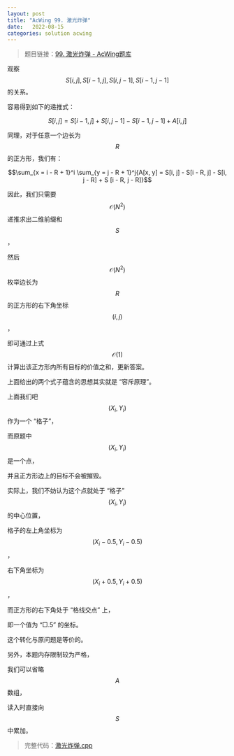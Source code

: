 ```yaml
---
layout: post
title: "AcWing 99. 激光炸弹"
date:   2022-08-15
categories: solution acwing
---
```


> 题目链接：<a href="https://www.acwing.com/problem/content/101/" target="_blank">99. 激光炸弹 - AcWing题库</a>

观察 $$S[i, j], S[i - 1, j], S[i, j - 1], S[i - 1, j - 1]$$ 的关系。

容易得到如下的递推式：

$$S[i, j] = S[i - 1, j] + S[i, j - 1] - S[i - 1, j - 1] + A[i, j]$$

同理，对于任意一个边长为 $$R$$ 的正方形，我们有：

$$\sum_{x = i - R + 1}^i \sum_{y = j - R + 1}^j{A[x, y] = S[i, j] - S[i - R, j] - S[i, j - R] + S [i - R, j - R]}$$

因此，我们只需要 $$\mathcal{O}(N^2)$$ 递推求出二维前缀和 $$S$$，

然后 $$\mathcal{O}(N^2)$$ 枚举边长为 $$R$$ 的正方形的右下角坐标 $$(i, j)$$，

即可通过上式 $$\mathcal{O}(1)$$ 计算出该正方形内所有目标的价值之和，更新答案。

上面给出的两个式子蕴含的思想其实就是 “容斥原理”。

上面我们吧 $$(X_i, Y_i)$$ 作为一个 “格子”，

而原题中 $$(X_i, Y_i)$$ 是一个点，

并且正方形边上的目标不会被摧毁。

实际上，我们不妨认为这个点就处于 “格子” $$(X_i, Y_i)$$ 的中心位置，

格子的左上角坐标为 $$(X_i - 0.5, Y_i - 0.5)$$，

右下角坐标为 $$(X_i + 0.5, Y_i + 0.5)$$，

而正方形的右下角处于 “格线交点” 上，

即一个值为 “□.5” 的坐标。

这个转化与原问题是等价的。

另外，本题内存限制较为严格，

我们可以省略 $$A$$ 数组，

读入时直接向 $$S$$ 中累加。

> 完整代码：<a href="https://gitee.com/lyccrius/oi/blob/master/AcWing/99/激光炸弹.cpp" target="_blank">激光炸弹.cpp</a>